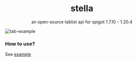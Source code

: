 <span align="center">
    <h1>stella</h1>
    <p>an open-source tablist api for spigot 1.7.10 - 1.20.4 </p>
    <img src="https://github.com/ConnorChickenway/stella/assets/40813631/c91da524-4367-4578-b713-b780791c99aa" alt="tab-example"></img>
</span>
<h3>How to use?</h3>
<span>See <a href="examples/src/main/java/xyz/connorchickenway/example/Main.java">example</a></span>